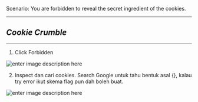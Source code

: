 Scenario: You are forbidden to reveal the secret ingredient of the cookies.

***

## *Cookie Crumble*

***
1. Click Forbidden

![enter image description here](https://lh3.googleusercontent.com/pw/AP1GczOOUFls8J9GgJzAMrEwapIlW3i8e7Yh835WDMnXLLKlGwZuZnsGrUDiaW5cRIfopiAcF-QPFvWj8X7JCFUaUIY_wsBc_Q0V_cDN3WjEgbrWdxNK3FZM2fJZsEFoDxWUE7ygTabDQqrNQCORV3I_e9w=w439-h171-s-no-gm)

2. Inspect dan cari cookies. Search Google untuk tahu bentuk asal {}, kalau try error ikut skema flag pun dah boleh buat.

![enter image description here](https://lh3.googleusercontent.com/pw/AP1GczNmH8YnGH-jSrJEhVOhOZlWIb4fbGyuQh_HmjoRCOlmaERsr4_0I-sIzCOcwkZh_8EN-DocxZyGQYKUlnWieCPJohcz2v8JTQlZjKjCWBgVZzB7NVLIf7y0wN_E0dsxHyOu6df2BRD6qRbJY7RjqYU=w602-h292-s-no-gm)
